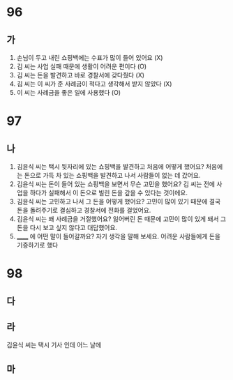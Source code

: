 # 96
## 가
1. 손님이 두고 내린 쇼핑백에는 수표가 많이 들어 있어요 (X)
2. 김 씨는 사업 실패 때문에 생활이 어려운 편이다 (O)
3. 김 씨는 돈을 발견하고 바로 경찰서에 갖다줬다 (X)
4. 김 씨는 이 씨가 준 사례금이 적다고 생각해서 받지 않았다 (X)
5. 이 씨는 사례금을 좋은 일에 사용했다 (O)

# 97
## 나
1. 김윤식 씨는 택시 뒷자리에 있는 쇼핑백을 발견하고 처음에 어떻게 했어요? 처음에는 돈으로 가득 차 있는 쇼핑백을 발견하고 나서 사람들이 없는 데 갔어요.
2. 김윤식 씨는 돈이 들어 있는 쇼핑백을 보면서 무슨 고민을 했어요? 김 씨는 전에 사업을 하다가 실패해서 이 돈으로 빌린 돈을 갚을 수 있다는 것이에요.
3. 김윤식 씨는 고민하고 나서 그 돈을 어떻게 했어요? 고민이 많이 있기 때문에 결국 돈을 돌려주기로 결심하고 경찰서에 전화를 걸었어요.
4. 김윤식 씨는 왜 사례금을 거절했어요? 잃어버린 돈 때문에 고민이 많이 있게 돼서 그 돈을 다시 보고 싶지 않다고 대답했어요.
5. <u>____</u> 에 어떤 말이 들어갈까요? 자기 생각을 말해 보세요. 어려운 사람들에게 돈을 기증하기로 했다

# 98
## 다
## 라
김윤식 씨는 택시 기사 인데 어느 날에 
## 마
